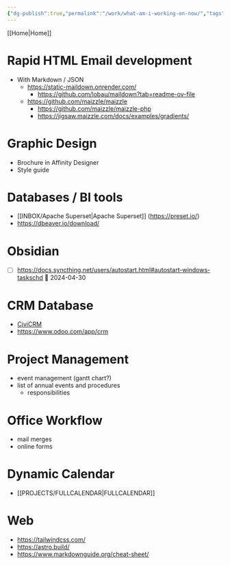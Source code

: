 ```yaml
---
{"dg-publish":true,"permalink":"/work/what-am-i-working-on-now/","tags":["Work","Projects","inbox"],"noteIcon":"","created":"2024-04-25T12:25:27","updated":"2024-04-25T12:25:39"}
---
```


[[Home\|Home]]
# Rapid HTML Email development

- With Markdown / JSON
	- https://static-maildown.onrender.com/
		- https://github.com/lobau/maildown?tab=readme-ov-file
	- https://github.com/maizzle/maizzle
		- https://github.com/maizzle/maizzle-php
		- https://jigsaw.maizzle.com/docs/examples/gradients/

# Graphic Design
- Brochure in Affinity Designer
- Style guide

# Databases / BI tools
- [[INBOX/Apache Superset\|Apache Superset]] (https://preset.io/)
- https://dbeaver.io/download/

# Obsidian
- [ ] https://docs.syncthing.net/users/autostart.html#autostart-windows-taskschd 🛫 2024-04-30 

# CRM Database
- [CiviCRM](https://civicrm.org/)
- https://www.odoo.com/app/crm

# Project Management
- event management (gantt chart?)
- list of annual events and procedures
	- responsibilities

# Office Workflow
- mail merges
- online forms

# Dynamic Calendar	
- [[PROJECTS/FULLCALENDAR\|FULLCALENDAR]]

# Web
- https://tailwindcss.com/
- https://astro.build/
- https://www.markdownguide.org/cheat-sheet/



